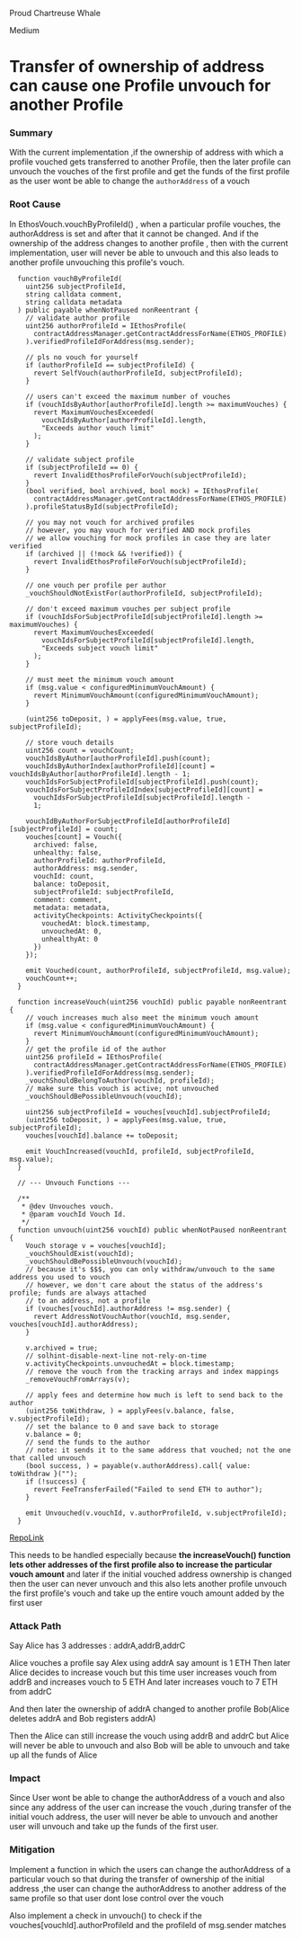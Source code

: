 Proud Chartreuse Whale

Medium

# Transfer of ownership of address can cause one Profile unvouch for another Profile

### Summary

With the current implementation ,if the ownership of address with which a profile vouched gets transferred to another Profile, then the later profile can unvouch the vouches of the first profile and get the funds of the first profile as the user wont be able to change the `authorAddress` of a vouch

### Root Cause

In EthosVouch.vouchByProfileId() , when a particular profile vouches, the authorAddress is set and after that it cannot be changed. And if the ownership of the address changes to another profile , then with the current implementation, user will never be able to unvouch and this also leads to another profile unvouching this profile's vouch.

```Solidity
  function vouchByProfileId(
    uint256 subjectProfileId,
    string calldata comment,
    string calldata metadata
  ) public payable whenNotPaused nonReentrant {
    // validate author profile
    uint256 authorProfileId = IEthosProfile(
      contractAddressManager.getContractAddressForName(ETHOS_PROFILE)
    ).verifiedProfileIdForAddress(msg.sender);

    // pls no vouch for yourself
    if (authorProfileId == subjectProfileId) {
      revert SelfVouch(authorProfileId, subjectProfileId);
    }

    // users can't exceed the maximum number of vouches
    if (vouchIdsByAuthor[authorProfileId].length >= maximumVouches) {
      revert MaximumVouchesExceeded(
        vouchIdsByAuthor[authorProfileId].length,
        "Exceeds author vouch limit"
      );
    }

    // validate subject profile
    if (subjectProfileId == 0) {
      revert InvalidEthosProfileForVouch(subjectProfileId);
    }
    (bool verified, bool archived, bool mock) = IEthosProfile(
      contractAddressManager.getContractAddressForName(ETHOS_PROFILE)
    ).profileStatusById(subjectProfileId);

    // you may not vouch for archived profiles
    // however, you may vouch for verified AND mock profiles
    // we allow vouching for mock profiles in case they are later verified
    if (archived || (!mock && !verified)) {
      revert InvalidEthosProfileForVouch(subjectProfileId);
    }

    // one vouch per profile per author
    _vouchShouldNotExistFor(authorProfileId, subjectProfileId);

    // don't exceed maximum vouches per subject profile
    if (vouchIdsForSubjectProfileId[subjectProfileId].length >= maximumVouches) {
      revert MaximumVouchesExceeded(
        vouchIdsForSubjectProfileId[subjectProfileId].length,
        "Exceeds subject vouch limit"
      );
    }

    // must meet the minimum vouch amount
    if (msg.value < configuredMinimumVouchAmount) {
      revert MinimumVouchAmount(configuredMinimumVouchAmount);
    }

    (uint256 toDeposit, ) = applyFees(msg.value, true, subjectProfileId);

    // store vouch details
    uint256 count = vouchCount;
    vouchIdsByAuthor[authorProfileId].push(count);
    vouchIdsByAuthorIndex[authorProfileId][count] = vouchIdsByAuthor[authorProfileId].length - 1;
    vouchIdsForSubjectProfileId[subjectProfileId].push(count);
    vouchIdsForSubjectProfileIdIndex[subjectProfileId][count] =
      vouchIdsForSubjectProfileId[subjectProfileId].length -
      1;

    vouchIdByAuthorForSubjectProfileId[authorProfileId][subjectProfileId] = count;
    vouches[count] = Vouch({
      archived: false,
      unhealthy: false,
      authorProfileId: authorProfileId,
      authorAddress: msg.sender,
      vouchId: count,
      balance: toDeposit,
      subjectProfileId: subjectProfileId,
      comment: comment,
      metadata: metadata,
      activityCheckpoints: ActivityCheckpoints({
        vouchedAt: block.timestamp,
        unvouchedAt: 0,
        unhealthyAt: 0
      })
    });

    emit Vouched(count, authorProfileId, subjectProfileId, msg.value);
    vouchCount++;
  }

```
```Solidity
  function increaseVouch(uint256 vouchId) public payable nonReentrant {
    // vouch increases much also meet the minimum vouch amount
    if (msg.value < configuredMinimumVouchAmount) {
      revert MinimumVouchAmount(configuredMinimumVouchAmount);
    }
    // get the profile id of the author
    uint256 profileId = IEthosProfile(
      contractAddressManager.getContractAddressForName(ETHOS_PROFILE)
    ).verifiedProfileIdForAddress(msg.sender);
    _vouchShouldBelongToAuthor(vouchId, profileId);
    // make sure this vouch is active; not unvouched
    _vouchShouldBePossibleUnvouch(vouchId);

    uint256 subjectProfileId = vouches[vouchId].subjectProfileId;
    (uint256 toDeposit, ) = applyFees(msg.value, true, subjectProfileId);
    vouches[vouchId].balance += toDeposit;

    emit VouchIncreased(vouchId, profileId, subjectProfileId, msg.value);
  }
```

```Solidity
  // --- Unvouch Functions ---

  /**
   * @dev Unvouches vouch.
   * @param vouchId Vouch Id.
   */
  function unvouch(uint256 vouchId) public whenNotPaused nonReentrant {
    Vouch storage v = vouches[vouchId];
    _vouchShouldExist(vouchId);
    _vouchShouldBePossibleUnvouch(vouchId);
    // because it's $$$, you can only withdraw/unvouch to the same address you used to vouch
    // however, we don't care about the status of the address's profile; funds are always attached
    // to an address, not a profile
    if (vouches[vouchId].authorAddress != msg.sender) {
      revert AddressNotVouchAuthor(vouchId, msg.sender, vouches[vouchId].authorAddress);
    }

    v.archived = true;
    // solhint-disable-next-line not-rely-on-time
    v.activityCheckpoints.unvouchedAt = block.timestamp;
    // remove the vouch from the tracking arrays and index mappings
    _removeVouchFromArrays(v);

    // apply fees and determine how much is left to send back to the author
    (uint256 toWithdraw, ) = applyFees(v.balance, false, v.subjectProfileId);
    // set the balance to 0 and save back to storage
    v.balance = 0;
    // send the funds to the author
    // note: it sends it to the same address that vouched; not the one that called unvouch
    (bool success, ) = payable(v.authorAddress).call{ value: toWithdraw }("");
    if (!success) {
      revert FeeTransferFailed("Failed to send ETH to author");
    }

    emit Unvouched(v.vouchId, v.authorProfileId, v.subjectProfileId);
  }
```
[RepoLink](https://github.com/sherlock-audit/2024-11-ethos-network-ii/blob/57c02df7c56f0b18c681a89ebccc28c86c72d8d8/ethos/packages/contracts/contracts/EthosVouch.sol#L330-L481)

This needs to be handled especially because **the increaseVouch() function lets other addresses of the first profile also to increase the particular vouch amount** and later if the initial vouched address ownership is changed then the user can never unvouch and this also lets another profile unvouch the first profile's vouch and take up the entire vouch amount added by the first user


### Attack Path

Say Alice has 3 addresses : addrA,addrB,addrC

Alice vouches a profile say Alex using addrA  say amount is 1 ETH
Then later Alice decides to increase vouch but this time user increases vouch from addrB and increases vouch to 5 ETH
And later increases vouch to 7 ETH from addrC

And then later the ownership of addrA changed to another profile Bob(Alice deletes addrA and Bob registers addrA)

Then the Alice can still increase the vouch using addrB and addrC but Alice will never be able to unvouch and also Bob will be able to unvouch and take up all the funds of Alice


### Impact

Since User wont be able to change the authorAddress of a vouch and also since any address of the user can increase the vouch ,during transfer of the initial vouch address, the user will never be able to unvouch and another user will unvouch and take up the funds of the first user.



### Mitigation

Implement a function in which the users can change the authorAddress of a particular vouch so that during the transfer of ownership of the initial address ,the user can change the authorAddress to another address of the same profile so that user dont lose control over the vouch

Also implement a check in unvouch() to check if the vouches[vouchId].authorProfileId and the profileId of msg.sender matches 
